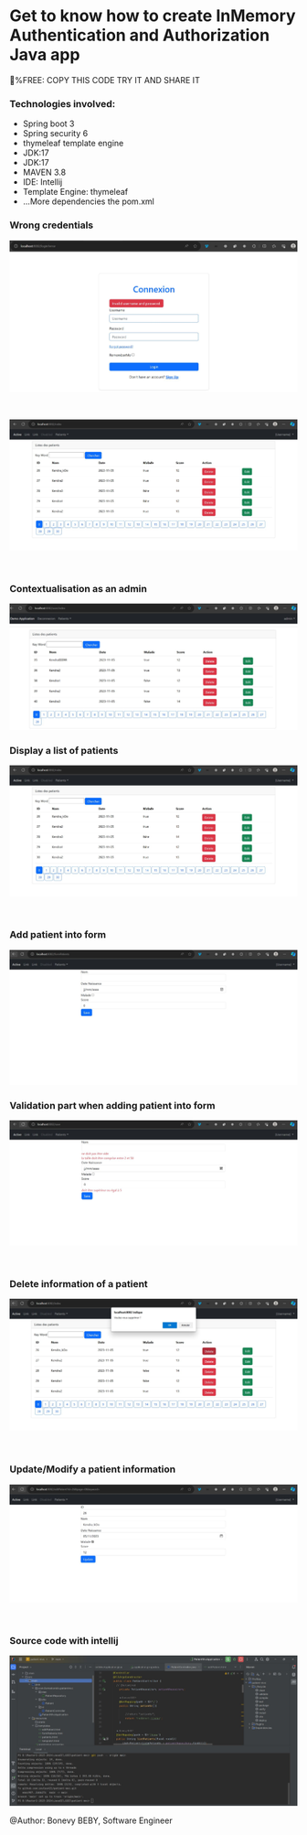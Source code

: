 
<h1>Get to know how to create InMemory Authentication and Authorization Java app</h1>
<p>💯%FREE: COPY THIS CODE TRY IT AND SHARE IT</p>
<div>
   <h3>Technologies involved:</h3>
<ul>
   <li>Spring boot 3</li>
   <li>Spring security 6</li>
   <li>thymeleaf template engine</li>
   <li>JDK:17</li>
   <li>JDK:17</li>
   <li>MAVEN 3.8</li>
   <li>IDE: Intellij</li>
   <li>Template Engine: thymeleaf</li>
   <li>...More dependencies the pom.xml</li>
</ul>
</div>

<h3>Wrong credentials</h3>

![connexionError.JPG](src%2Fmain%2Fresources%2Fstatic%2Fimages%2FconnexionError.JPG)

<br />

![![connexion.JPG](src%2Fmain%2Fresources%2Fstatic%2Fimages%2Fconnexion.JPG)1.JPG](src%2Fmain%2Fresources%2Fstatic%2Fimages%2F1.JPG)

<br />

<h3>Contextualisation as  an admin</h3>

![adminInterface.JPG](src%2Fmain%2Fresources%2Fstatic%2Fimages%2FadminInterface.JPG)
<br />

<h3>Display a list of patients</h3>

![1.JPG](src%2Fmain%2Fresources%2Fstatic%2Fimages%2F1.JPG)

<br />


<h3>Add patient into form</h3>

   ![2.JPG](src%2Fmain%2Fresources%2Fstatic%2Fimages%2F2.JPG)
<br />

<h3>Validation part when adding patient into form</h3>

![3.JPG](src%2Fmain%2Fresources%2Fstatic%2Fimages%2F3.JPG)

<br />
<h3>Delete information of a patient</h3>

![4.JPG](src%2Fmain%2Fresources%2Fstatic%2Fimages%2F4.JPG)

<br />
<h3>Update/Modify a patient information</h3>

![5.JPG](src%2Fmain%2Fresources%2Fstatic%2Fimages%2F5.JPG)

<br />
<h3>Source code with intellij</h3>

![6.JPG](src%2Fmain%2Fresources%2Fstatic%2Fimages%2F6.JPG)

@Author: Bonevy BEBY, Software Engineer
